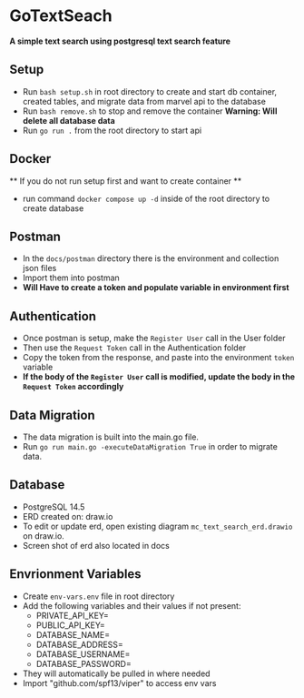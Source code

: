 GoTextSeach
===========
**A simple text search using postgresql text search feature**

Setup
-----
- Run `bash setup.sh` in root directory to create and start db container,
    created tables, and migrate data from marvel api to the database
- Run `bash remove.sh` to stop and remove the container **Warning: Will delete all database data**
- Run `go run .` from the root directory to start api

Docker
------
** If you do not run setup first and want to create container **
- run command `docker compose up -d` inside of the root directory to create database

Postman
-------
- In the `docs/postman` directory there is the environment and collection
  json files
- Import them into postman
- **Will Have to create a token and populate variable in environment first**

Authentication
--------------
- Once postman is setup, make the `Register User` call in the User folder
- Then use the `Request Token` call in the Authentication folder
- Copy the token from the response, and paste into the environment `token` variable
- **If the body of the `Register User` call is modified, update the body in the `Request Token` accordingly**

Data Migration
--------------
- The data migration is built into the main.go file.
- Run `go run main.go -executeDataMigration True` in order to migrate data.

Database
----------
- PostgreSQL 14.5 
- ERD created on: draw.io
- To edit or update erd, open existing diagram `mc_text_search_erd.drawio` on draw.io.
- Screen shot of erd also located in docs

Envrionment Variables
---------------------
- Create `env-vars.env` file in root directory
- Add the following variables and their values if not present:
    - PRIVATE_API_KEY=
    - PUBLIC_API_KEY=
    - DATABASE_NAME=
    - DATABASE_ADDRESS=
    - DATABASE_USERNAME=
    - DATABASE_PASSWORD=
- They will automatically be pulled in where needed
- Import "github.com/spf13/viper" to access env vars

